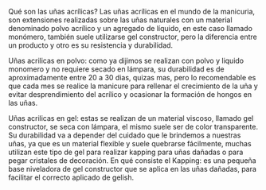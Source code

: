 Qué son las uñas acrílicas?
Las uñas acrílicas en el mundo de la manicuria, son extensiones realizadas sobre las uñas naturales con un material denominado polvo acrílico y un agregado de líquido, en este caso llamado monómero, también suele utilizarse gel constructor, pero la diferencia entre un producto y otro es su resistencia y durabilidad.

Uñas acrilicas en polvo: como ya dijimos se realizan con polvo y liquido monomero y no requiere secado en lámpara, su durabilidad es de aproximadamente entre 20 a 30 dias, quizas mas, pero lo recomendable es que cada mes se realice la manicure para rellenar el crecimiento de la uña y evitar desprendimiento del acrílico y ocasionar la formación de hongos en las uñas.

Uñas acrilicas en gel: estas se realizan de un material viscoso, llamado gel constructor, se seca con lámpara,  el mismo suele ser de color transparente. Su durabilidad va a depender del cuidado que le brindemos a nuestras uñas, ya que es un material flexible y suele quebrarse fácilmente, muchas utilizan este tipo de gel para realizar kapping para uñas dañadas o para pegar cristales de decoración. 
En qué consiste el Kapping: es una pequeña base niveladora de gel constructor que se aplica en las uñas dañadas, para facilitar el correcto aplicado de gelish. 
